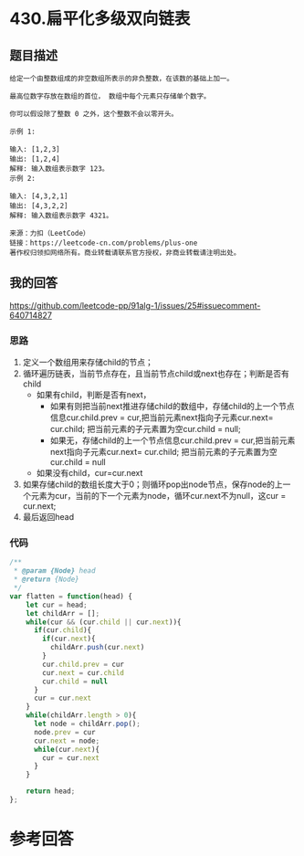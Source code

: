 # 430.扁平化多级双向链表

## 题目描述

```
给定一个由整数组成的非空数组所表示的非负整数，在该数的基础上加一。

最高位数字存放在数组的首位， 数组中每个元素只存储单个数字。

你可以假设除了整数 0 之外，这个整数不会以零开头。

示例 1:

输入: [1,2,3]
输出: [1,2,4]
解释: 输入数组表示数字 123。
示例 2:

输入: [4,3,2,1]
输出: [4,3,2,2]
解释: 输入数组表示数字 4321。

来源：力扣（LeetCode）
链接：https://leetcode-cn.com/problems/plus-one
著作权归领扣网络所有。商业转载请联系官方授权，非商业转载请注明出处。
```

## 我的回答

https://github.com/leetcode-pp/91alg-1/issues/25#issuecomment-640714827

### 思路

1. 定义一个数组用来存储child的节点；
2. 循环遍历链表，当前节点存在，且当前节点child或next也存在；判断是否有child
    * 如果有child，判断是否有next，
        + 如果有则把当前next推进存储child的数组中，存储child的上一个节点信息cur.child.prev = cur,把当前元素next指向子元素cur.next= cur.child; 把当前元素的子元素置为空cur.child = null;
        + 如果无，存储child的上一个节点信息cur.child.prev = cur,把当前元素next指向子元素cur.next= cur.child; 把当前元素的子元素置为空cur.child = null
    * 如果没有child，cur=cur.next
3. 如果存储child的数组长度大于0；则循环pop出node节点，保存node的上一个元素为cur，当前的下一个元素为node，循环cur.next不为null，这cur = cur.next;
4. 最后返回head

### 代码
```js
/**
 * @param {Node} head
 * @return {Node}
 */
var flatten = function(head) {
    let cur = head;
    let childArr = [];
    while(cur && (cur.child || cur.next)){
      if(cur.child){
        if(cur.next){
          childArr.push(cur.next)
        }
        cur.child.prev = cur
        cur.next = cur.child
        cur.child = null
      }
      cur = cur.next
    }
    while(childArr.length > 0){
      let node = childArr.pop();
      node.prev = cur
      cur.next = node;
      while(cur.next){
        cur = cur.next
      }
    }

    return head;
};
```

# 参考回答
